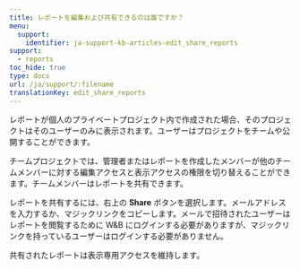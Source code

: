 ```yaml
---
title: レポートを編集および共有できるのは誰ですか？
menu:
  support:
    identifier: ja-support-kb-articles-edit_share_reports
support:
  - reports
toc_hide: true
type: docs
url: /ja/support/:filename
translationKey: edit_share_reports
---
```

レポートが個人のプライベートプロジェクト内で作成された場合、そのプロジェクトはそのユーザーのみに表示されます。ユーザーはプロジェクトをチームや公開することができます。

チームプロジェクトでは、管理者またはレポートを作成したメンバーが他のチームメンバーに対する編集アクセスと表示アクセスの権限を切り替えることができます。チームメンバーはレポートを共有できます。

レポートを共有するには、右上の **Share** ボタンを選択します。メールアドレスを入力するか、マジックリンクをコピーします。メールで招待されたユーザーはレポートを閲覧するために W&B にログインする必要がありますが、マジックリンクを持っているユーザーはログインする必要がありません。

共有されたレポートは表示専用アクセスを維持します。